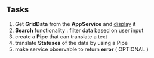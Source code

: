 ## Tasks

1. Get **GridData** from the **AppService** and [display](https://www.figma.com/file/ZNchn8BTcKarJyBNyMw9Cz/Starter-Template-Designs?node-id=920%3A653&t=KK8RyMLgj0MFn43N-0) it
1. **Search** functionality : filter data based on user input
1. create a **Pipe** that can translate a text
1. translate **Statuses** of the data by using a Pipe
1. make service observable to return **error** ( OPTIONAL )